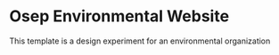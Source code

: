 # Osep Environmental Website

This template is a design experiment for an environmental organization
